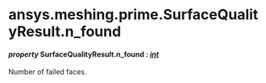 # ansys.meshing.prime.SurfaceQualityResult.n_found

#### *property* SurfaceQualityResult.n_found *: [int](https://docs.python.org/3.11/library/functions.html#int)*

Number of failed faces.

<!-- !! processed by numpydoc !! -->
